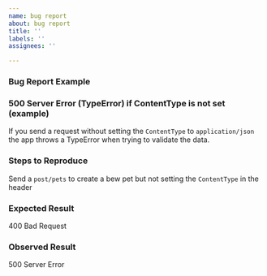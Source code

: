 ```yaml
---
name: bug report
about: bug report
title: ''
labels: ''
assignees: ''

---
```


### Bug Report Example

### 500 Server Error (TypeError) if ContentType is not set (example)
If you send a request without setting the `ContentType` to `application/json` the app throws a TypeError when trying to validate the data.

### Steps to Reproduce
Send a `post/pets` to create a bew pet but not setting the `ContentType` in the header

### Expected Result
400 Bad Request

### Observed Result
500 Server Error
